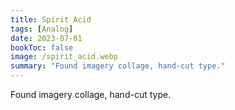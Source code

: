```yaml
---
title: Spirit Acid
tags: [Analog]
date: 2023-07-01
bookToc: false
image: /spirit_acid.webp
summary: "Found imagery collage, hand-cut type."
---
```


Found imagery collage, hand-cut type.